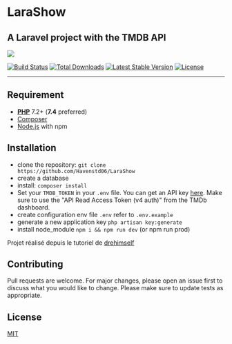 # LaraShow
## A Laravel project with the TMDB API
  
<img src="https://limg.app/i/Brave-Boar-Fluffy-Zombie-Explorer-KvbFij.png/500">
  
<a href="https://travis-ci.org/laravel/framework"><img src="https://travis-ci.org/laravel/framework.svg" alt="Build Status"></a>
<a href="https://packagist.org/packages/laravel/framework"><img src="https://poser.pugx.org/laravel/framework/d/total.svg" alt="Total Downloads"></a>
<a href="https://packagist.org/packages/laravel/framework"><img src="https://poser.pugx.org/laravel/framework/v/stable.svg" alt="Latest Stable Version"></a>
<a href="https://packagist.org/packages/laravel/framework"><img src="https://poser.pugx.org/laravel/framework/license.svg" alt="License"></a>

<hr>

## Requirement
- [**PHP**](https://php.net) 7.2+ (**7.4** preferred)
- [Composer](https://getcomposer.org)
- [Node.js](https://nodejs.org/) with npm

## Installation
* clone the repository: `git clone https://github.com/Havenstd06/LaraShow`
* create a database
* install: `composer install`
* Set your `TMDB_TOKEN` in your `.env` file. You can get an API key [here](https://www.themoviedb.org/settings/api). Make sure to use the "API Read Access Token (v4 auth)" from the TMDb dashboard.
* create configuration env file `.env` refer to `.env.example`
* generate a new application key `php artisan key:generate`
* install node_module `npm i && npm run dev` (or npm run prod)

Projet réalisé depuis le tutoriel de [drehimself](https://github.com/drehimself/laravel-movies-example)  

## Contributing
Pull requests are welcome. For major changes, please open an issue first to discuss what you would like to change.
Please make sure to update tests as appropriate.

## License
[MIT](https://choosealicense.com/licenses/mit/)